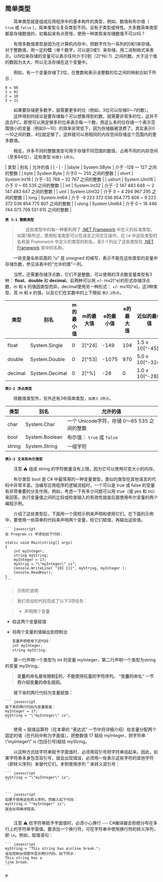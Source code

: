 ## 简单类型

&emsp;&emsp;简单类型就是组成应用程序中的基本构件的类型，例如，数值和布尔值（ `true` 或 `false` ）。简单类型与复杂类型不同，没有子类型或特性。大多数简单类型都是存储数值的，初看起来有点奇怪，使用一种类型来存储数值不可以吗？

&emsp;&emsp;有很多数值类型是因为在计算机内存中，把数字作为一系列的0和1来存储。对于整数值，用一定的**位**（单个数字，可以是0或1）来存储，用二进制格式来表示。以N位来存储的变量可以表示任何介于0到（2[^N]-1）之间的数。大于这个值的数因为太大，所以无法存储在这个变量中。

&emsp;&emsp;例如，有一个变量存储了2位，在整数和表示该整数的位之间的映射应如下所示：

    0 = 00
    1 = 01
    2 = 10
    3 = 11

&emsp;&emsp;如果要存储更多数字，就需要更多的位（例如，3位可以存储0～7的数）。
&emsp;&emsp;这样得到的结论是要存储每个可以想象得到的数，就需要非常多的位，这并不适合PC。即使可以用足够多的位来表示每一个数，用这么多的位存储一个表示范围很小的变量（例如0～10）的效率非常低下，因为存储器被浪费了。其实表示0～10之间的数，4位就足够了，这样就可以用相同的内存空间存储这个范围内的更多数值。

&emsp;&emsp;相反，许多不同的整数类型可用于存储不同范围的数值，占用不同的内存空间（至多64位），这些类型 `如表3-1所示`。



| 类型 | 别名 | 允许的值 |
| - | - |
|sbyte | System.SByte | 介于 -128 ～ 127 之间的整数 |
| byte | System.Byte | 介于0 ～ 255 之间的整数  |
| short | System.Int16 | 介于 -32 768 ~ 32 767 之间的整数 |
| ushort | System.UInt16 | 介于 0 ~ 65 535 之间的整数 |
| int | System.Int32 | 介于 -2 147 483 648 ～ 2 147 483 647 之间的整数 |
| uint | System.UInt32 | 介于 0 ~ 4 294 967 295 之间的整数 |
| long | System.Int64 | 介于 -9 223 372 036 854 775 808 ~ 9 223 372 036 854 775 807 之间的整数 |
| ulong | System.UInt64 | 介于 0 ~ 18 446 744 073 709 551 615 之间的整数 |

**`表 3-1 整数类型`**


>&emsp;&emsp;这些类型中的每一种都利用了 [.NET Framework]() 中定义的标准类型。如第1章所述，使用标准类型可以在语言之间交互操作。在 `C#` 中这些类型的名称是 Framework 中定义的类型的别名，表3-1 列出了这些类型在 [.NET Framework]() 库中的名称。


&emsp;&emsp;一些变量名称前面的 “u” 是 unsigned 的缩写，表示不能在这些类型的变量中存储负数，参见该表中的“允许的值”一列。

&emsp;&emsp;当然，还需要存储浮点数，它们不是整数。可以使用的浮点数变量类型有3种： **float**、**double** 和 **decimal**。前两种可以用 +/- mx2[^e]的形式存储浮点数，m 和 e 的值因类型而异。decimal使用另一种形式： +/- mx10[^e]。这3种类型、其 m 和 e 的值，以及它们在实数中的上下限如 `表3-2所示`。 



| 类型 | 别名 | m的最小值 | m的最大值 | e的最小值 | e的最大值 | 近似的最小值 | 近似的最大值 |
|-|-|-|-|-|-|-|-|
| float | System.Single | 0 | 2[^24] | -149 | 104 | 1.5 x 10[^-45] | 3.4 x 10[^34] |
| double | System.Double | 0 | 2[^53] | -1075 | 970 | 5.0 x 10[^-324] |  1.7 x 10[^308] |
| decimal | System.Decimal | 0 | 2[^%] | -28 | 0 | 1.0 x 10[^-28] | 7.9 x 10[^28] |


**`表3-2 浮点类型`**


&emsp;&emsp;除数值类型外，另外还有3中简单类型，`如表3-3所示`。

| 类型 | 别名 | 允许的值 |
|-|-|-|
| char | System.Char | 一个 Unicode字符，存储 0～65 535 之间的整数 |
| bool | System.Boolean | 布尔值： `true` 或 `false` |
| string | System.String | 一组字符 |

**`表3-3 文本和布尔类型`**

&emsp;&emsp;注意 ⚠️ 组成 string 的字符数量没有上限，因为它可以使用可变大小的内存。

&emsp;&emsp;布尔类型 bool 是 C# 中最常用的一种变量类型，类似的类型在其他语言的代码中非常丰富。当编写应用程序的逻辑流程时，一个可以是 true 或 false 的变量有非常重要的分支作用。例如，考虑一下有多少问题可以用 true（或 yes 和 no）来回答。执行变量值之间的比较或检查输入的有效性就是后面使用布尔变量的两个编程示例。

&emsp;&emsp;介绍了这些类型后，下面用一个简短示例来声明和使用它们。在下面的示例中，要使用一些简单的代码来声明两个变量，给它们赋值，再输出这些值。

    ``` javascript
    在 Program.cs 中添加如下代码：
    
    static void Main(string[] args)
    {
        int myInteger;
        string myString;
        myInteger = 17;
        myStrig = "\"myInteger\" is";
        Console.WriteLine( "{0} {1}", myString, myInteger );
        Console.ReadKey(); 
    }
    ```

>示例的说明

>我们添加的代码完成了以下3项任务：

>* 声明两个变量
* 给这两个变量赋值
* 将两个变量的值输出到控制台


    ``` javascript
    变量声明使用下述代码：
    int myInteger;
    string myString;
    ```

&emsp;&emsp;第一行声明一个类型为 int 的变量 myInteger，第二行声明一个类型为string 的变量 myString。

>**变量的命名是有限制🚫的，不能使用任意的字符序列。 “变量的命名” 一节将介绍变量的命名规则。**

&emsp;&emsp;接下来的两行代码为变量赋值：

    ``` javascript
    接下来的两行代码为变量赋值：
    myInteger = 17;
    myString = "\"myInteger\" is";
    ```

&emsp;&emsp;使用 = 赋值运算符（在本章的 “表达式” 一节中将详细介绍）给变量分配两个固定的值（在代码中称为字面值）。把整数值 17 赋给 myInteger，把字符串 \“myInteger\” is (包括引号)赋给 myString。

&emsp;&emsp;以这种方式给字符串赋予字面值时，必须用双引号把字符串括起来。因此，如果字符串本身包含双引号，就会出现错误，必须用一些表示这些字符的其他字符（即转义序列）来替代它们。本例使用序列 \" 来转义双引号：

    ``` javascript
    myString = "\"myInteger\" is";
    ```


    ``` javascript
    如果不使用这些转义序列，而输入如下代码：
    myString = ""myInteger" is";
    就会出现编译错误。
    ```

&emsp;&emsp;注意 ⚠️ 给字符串赋予字面值时，必须小心换行 --- C#编译器会拒绝分布在多行上的字符串字面值。要添加一个换行符，可在字符串中使用换行符的转义序列，即 `\n`。例如，赋值语句：

    ``` javascript
    myString = "This string has a\nline break.";
    会在控制台视图中显示两行代码，如下所示：
    This string has a
    line break.
    ```

















🔚

